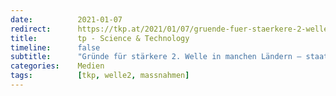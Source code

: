```yaml
---
date:          2021-01-07
redirect:      https://tkp.at/2021/01/07/gruende-fuer-staerkere-2-welle-in-manchen-laendern-staatliche-massnahmen-und-hoffnungslosigkeit/
title:         tp - Science & Technology
timeline:      false
subtitle:      "Gründe für stärkere 2. Welle in manchen Ländern – staatliche Maßnahmen und Hoffnungslosigkeit"
categories:    Medien
tags:          [tkp, welle2, massnahmen]
---
```

